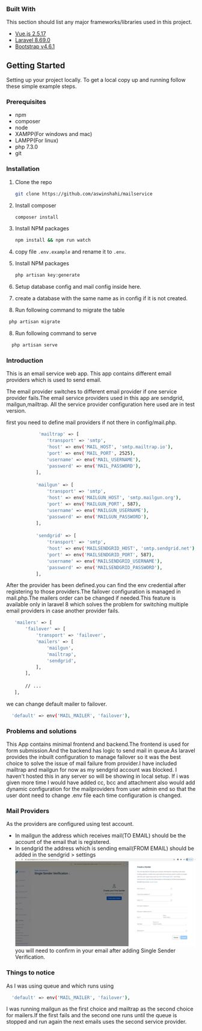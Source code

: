
### Built With

This section should list any major frameworks/libraries used in this project.
* [Vue.js 2.5.17](https://vuejs.org/)
* [Laravel 8.69.0](https://laravel.com )
* [Bootstrap v4.6.1 ](https://getbootstrap.com)

## Getting Started

Setting up your project locally.
To get a local copy up and running follow these simple example steps.

### Prerequisites
* npm
* composer
* node
* XAMPP(For windows and mac)
* LAMPP(For linux)
* php 7.3.0
* git
  


### Installation

1. Clone the repo
   ```sh
   git clone https://github.com/aswinshahi/mailservice
   ```
2. Install composer
   ```sh
   composer install
    ```
3. Install NPM packages
   ```sh
   npm install && npm run watch
   ```
4. copy file  `.env.example` and rename it to `.env`.

5. Install NPM packages
   ```sh
   php artisan key:generate
   ```
6. Setup database config and mail config inside here.
7. create a database with the  same name as in config if it is not created.
8. Run following command to migrate the table
 ```sh
  php artisan migrate 
   ```
8. Run following command to serve

 ```sh
   php artisan serve 
   ```
   
### Introduction
This is an email service web app. This app contains different email providers which is used to send email.

The email provider switches to different email provider if one service provider fails.The email service providers used in this app are sendgrid,
mailgun,mailtrap. All the service provider configuration here used are in test version.

first you need to define mail providers if not there in config/mail.php.
```sh
            'mailtrap' => [
               'transport' => 'smtp',
               'host' => env('MAIL_HOST', 'smtp.mailtrap.io'),
               'port' => env('MAIL_PORT', 2525),
               'username' => env('MAIL_USERNAME'),
               'password' => env('MAIL_PASSWORD'),
           ],
   
           'mailgun' => [
               'transport' => 'smtp',
               'host' => env('MAILGUN_HOST', 'smtp.mailgun.org'),
               'port' => env('MAILGUN_PORT', 587),
               'username' => env('MAILGUN_USERNAME'),
               'password' => env('MAILGUN_PASSWORD'),
           ],
   
           'sendgrid' => [
               'transport' => 'smtp',
               'host' => env('MAILSENDGRID_HOST', 'smtp.sendgrid.net'),
               'port' => env('MAILSENDGRID_PORT', 587),
               'username' => env('MAILSENDGRID_USERNAME'),
               'password' => env('MAILSENDGRID_PASSWORD'),
           ],
 ```
 
After the provider has been defined.you can find the env credential after registering to those providers.The failover 
configuration is managed in mail.php.The mailers order can be changed if needed.This feature is available only in laravel
8 which solves the problem for switching multiple email providers in case another provider fails. 

```sh
   'mailers' => [
       'failover' => [
           'transport' => 'failover',
           'mailers' => [
               'mailgun',
               'mailtrap',
               'sendgrid',
           ],
       ],
   
       // ...
   ],
 ```
 we can change default mailer to failover.
 
  ```sh
    'default' => env('MAIL_MAILER', 'failover'),
 ```
 
### Problems and solutions

 This App contains minimal frontend and backend.The frontend is used for form submission.And the backend has logic to 
 send mail in queue.As laravel provides the inbuilt configuration to manage failover so it was the best choice to solve
 the issue of mail failure from provider.I have included mailtrap and mailgun for now as my sendgrid account was blocked.
 I haven't hosted this in any server so will be showing in local setup. If i was given more time I would have added cc,
 bcc and attachment also would add dynamic configuration for the mailproviders from user admin end so that the user dont
 need to change .env file each time configuration is changed.
 
### Mail Providers

As the providers are configured using test account.
 * In mailgun the address which receives mail(TO EMAIL) should be the account of the email that is registered.
 * In sendgrid the address which is sending email(FROM EMAIL) should be added in the sendgrid > settings 
 ![Alt text](https://github.com/aswinshahi/mailservice/blob/master/public/readme_images/sendgridimg.JPG?raw=true)
 you will need to confirm in your email after adding Single Sender Verification.
 
 ### Things to notice
 As I was using queue and which runs using

  ```sh
    'default' => env('MAIL_MAILER', 'failover'),
 ```
 
 I was running mailgun as the first choice and mailtrap as the second choice for mailers.If the first fails and the second 
 one runs until the queue is stopped and run again the next emails uses the second service provider.
 
